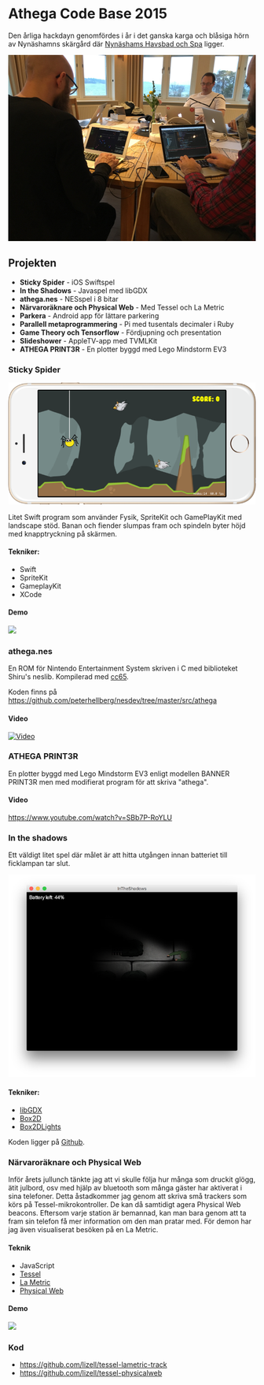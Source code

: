 # Athega Code Base 2015

Den årliga hackdayn genomfördes i år i det ganska karga och blåsiga hörn av Nynäshamns skärgård där <a href="http://www.sodexomeetings.se/nynashavsbad/">Nynäshams Havsbad och Spa</a> ligger. 

<img src="https://raw.githubusercontent.com/athega/acb2015/master/tornet.jpg">

## Projekten

 - **Sticky Spider** - iOS Swiftspel
 - **In the Shadows** - Javaspel med libGDX
 - **athega.nes** - NESspel i 8 bitar
 - **Närvaroräknare och Physical Web** - Med Tessel och La Metric
 - **Parkera** - Android app för lättare parkering
 - **Parallell metaprogrammering** - Pi med tusentals decimaler i Ruby
 - **Game Theory och Tensorflow** - Fördjupning och presentation
 - **Slideshower** - AppleTV-app med TVMLKit
 - **ATHEGA PRINT3R** - En plotter byggd med Lego Mindstorm EV3

### Sticky Spider

<img src="https://raw.githubusercontent.com/athega/acb2015/master/stickyspiderpreview.png">

Litet Swift program som använder Fysik, SpriteKit och GamePlayKit med landscape stöd. Banan och fiender slumpas fram och spindeln byter höjd med knapptryckning på skärmen.

#### Tekniker:

 - Swift
 - SpriteKit
 - GameplayKit
 - XCode

#### Demo
<a href="https://youtu.be/uAOrqWSfsbg"><img src="https://i.ytimg.com/vi/uAOrqWSfsbg/hqdefault.jpg"></a>

### athega.nes

En ROM för Nintendo Entertainment System skriven i C med biblioteket Shiru's neslib. Kompilerad med [cc65](https://cc65.github.io/cc65/).

Koden finns på <https://github.com/peterhellberg/nesdev/tree/master/src/athega>

#### Video

[![Video](https://i.ytimg.com/vi/7Ymu9AEUTDo/hqdefault.jpg)](https://www.youtube.com/watch?v=7Ymu9AEUTDo)

### ATHEGA PRINT3R

En plotter byggd med Lego Mindstorm EV3 enligt modellen BANNER PRINT3R men med modifierat program för att skriva "athega".

#### Video

https://www.youtube.com/watch?v=SBb7P-RoYLU

### In the shadows

Ett väldigt litet spel där målet är att hitta utgången innan batteriet till ficklampan tar slut.

![In the shadows](in_the_shadows.png) 

#### Tekniker:

 - [libGDX](https://libgdx.badlogicgames.com/)
 - [Box2D](http://box2d.org/)
 - [Box2DLights](https://github.com/libgdx/box2dlights)

Koden ligger på [Github](https://github.com/ragulin/InTheShadows).

### Närvaroräknare och Physical Web

Inför årets jullunch tänkte jag att vi skulle följa hur många som druckit glögg, ätit julbord, osv med hjälp av bluetooth som många gäster har aktiverat i sina telefoner. Detta åstadkommer jag genom att skriva små trackers som körs på Tessel-mikrokontroller. De kan då samtidigt agera Physical Web beacons. Eftersom varje station är bemannad, kan man bara genom att ta fram sin telefon få mer information om den man pratar med. För demon har jag även visualiserat besöken på en La Metric.

#### Teknik

 - JavaScript
 - [Tessel](https://tessel.io/)
 - [La Metric](https://lametric.com/)
 - [Physical Web](http://google.github.io/physical-web/)

#### Demo

<a href="https://youtu.be/1QNqxcHJ3w8"><img src="https://i.ytimg.com/vi/1QNqxcHJ3w8/hqdefault.jpg"></a>

### Kod

 - https://github.com/lizell/tessel-lametric-track
 - https://github.com/lizell/tessel-physicalweb
